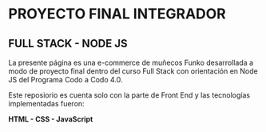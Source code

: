 # PROYECTO FINAL INTEGRADOR
## FULL STACK - NODE JS

La presente página es una e-commerce de muñecos Funko desarrollada a modo de proyecto final dentro del curso Full Stack con orientación en Node JS del Programa Codo a Codo 4.0.

Este reposiorio es cuenta solo con la parte de Front End y las tecnologías implementadas fueron:

**HTML - CSS - JavaScript**

